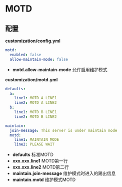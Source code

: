 # MOTD

## 配置
**customization/config.yml**
```yaml
motd:
  enabled: false
  allow-maintain-mode: false
```

- **motd.allow-maintain-mode** 允许启用维护模式

**customization/motd.yml**
```yaml
defaults:
  a:
    line1: MOTD A LINE1
    line2: MOTD A LINE2
  b:
    line1: MOTD B LINE1
    line2: MOTD B LINE2

maintain:
  join-message: This server is under maintain mode
  motd:
    line1: MAINTAIN MODE
    line2: PLEASE WAIT

```
- **defaults** 标准MOTD
- **xxx.xxx.line1** MOTD第一行
- **xxx.xxx.line2** MOTD第二行
- **maintain.join-message** 维护模式时进入的踢出信息
- **maintain.motd** 维护模式MOTD
